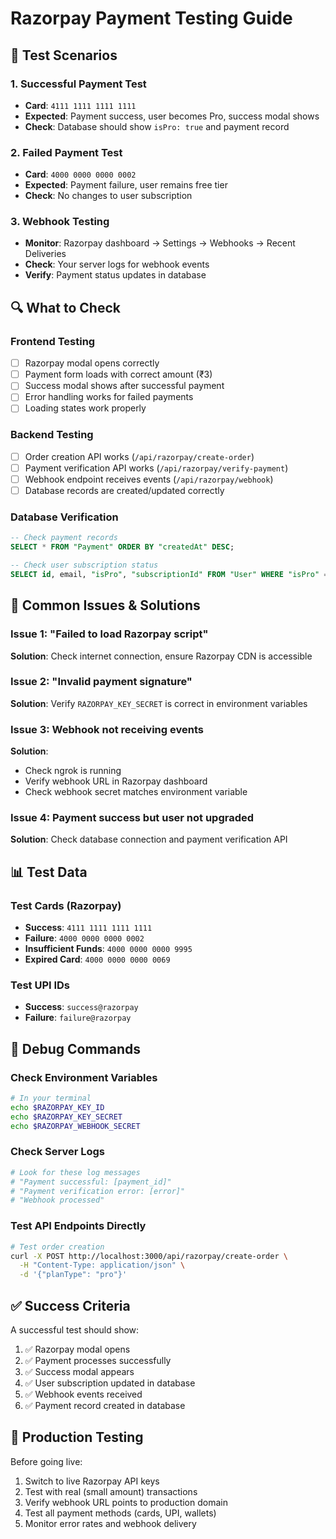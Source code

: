 # Razorpay Payment Testing Guide

## 🧪 Test Scenarios

### 1. Successful Payment Test

- **Card**: `4111 1111 1111 1111`
- **Expected**: Payment success, user becomes Pro, success modal shows
- **Check**: Database should show `isPro: true` and payment record

### 2. Failed Payment Test

- **Card**: `4000 0000 0000 0002`
- **Expected**: Payment failure, user remains free tier
- **Check**: No changes to user subscription

### 3. Webhook Testing

- **Monitor**: Razorpay dashboard → Settings → Webhooks → Recent Deliveries
- **Check**: Your server logs for webhook events
- **Verify**: Payment status updates in database

## 🔍 What to Check

### Frontend Testing

- [ ] Razorpay modal opens correctly
- [ ] Payment form loads with correct amount (₹3)
- [ ] Success modal shows after successful payment
- [ ] Error handling works for failed payments
- [ ] Loading states work properly

### Backend Testing

- [ ] Order creation API works (`/api/razorpay/create-order`)
- [ ] Payment verification API works (`/api/razorpay/verify-payment`)
- [ ] Webhook endpoint receives events (`/api/razorpay/webhook`)
- [ ] Database records are created/updated correctly

### Database Verification

```sql
-- Check payment records
SELECT * FROM "Payment" ORDER BY "createdAt" DESC;

-- Check user subscription status
SELECT id, email, "isPro", "subscriptionId" FROM "User" WHERE "isPro" = true;
```

## 🐛 Common Issues & Solutions

### Issue 1: "Failed to load Razorpay script"

**Solution**: Check internet connection, ensure Razorpay CDN is accessible

### Issue 2: "Invalid payment signature"

**Solution**: Verify `RAZORPAY_KEY_SECRET` is correct in environment variables

### Issue 3: Webhook not receiving events

**Solution**:

- Check ngrok is running
- Verify webhook URL in Razorpay dashboard
- Check webhook secret matches environment variable

### Issue 4: Payment success but user not upgraded

**Solution**: Check database connection and payment verification API

## 📊 Test Data

### Test Cards (Razorpay)

- **Success**: `4111 1111 1111 1111`
- **Failure**: `4000 0000 0000 0002`
- **Insufficient Funds**: `4000 0000 0000 9995`
- **Expired Card**: `4000 0000 0000 0069`

### Test UPI IDs

- **Success**: `success@razorpay`
- **Failure**: `failure@razorpay`

## 🔧 Debug Commands

### Check Environment Variables

```bash
# In your terminal
echo $RAZORPAY_KEY_ID
echo $RAZORPAY_KEY_SECRET
echo $RAZORPAY_WEBHOOK_SECRET
```

### Check Server Logs

```bash
# Look for these log messages
# "Payment successful: [payment_id]"
# "Payment verification error: [error]"
# "Webhook processed"
```

### Test API Endpoints Directly

```bash
# Test order creation
curl -X POST http://localhost:3000/api/razorpay/create-order \
  -H "Content-Type: application/json" \
  -d '{"planType": "pro"}'
```

## ✅ Success Criteria

A successful test should show:

1. ✅ Razorpay modal opens
2. ✅ Payment processes successfully
3. ✅ Success modal appears
4. ✅ User subscription updated in database
5. ✅ Webhook events received
6. ✅ Payment record created in database

## 🚀 Production Testing

Before going live:

1. Switch to live Razorpay API keys
2. Test with real (small amount) transactions
3. Verify webhook URL points to production domain
4. Test all payment methods (cards, UPI, wallets)
5. Monitor error rates and webhook delivery

